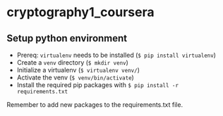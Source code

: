 # cryptography1_coursera

## Setup python environment
- Prereq: `virtualenv` needs to be installed (`$ pip install virtualenv`)
- Create a `venv` directory (`$ mkdir venv`)
- Initialize a virtualenv (`$ virtualenv venv/`)
- Activate the venv (`$ venv/bin/activate`)
- Install the required pip packages with `$ pip install -r requirements.txt`

Remember to add new packages to the requirements.txt file.
